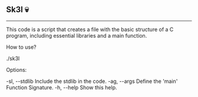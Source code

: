 ## Sk3l 💀

-----------------

This code is a script that creates a file with the basic structure of a C program, including essential libraries and a main function.

How to use?

./sk3l <options>

Options:

-sl, --stdlib         Include the stdlib in the code.
-ag, --args           Define the 'main' Function Signature.
-h, --help            Show this help.
